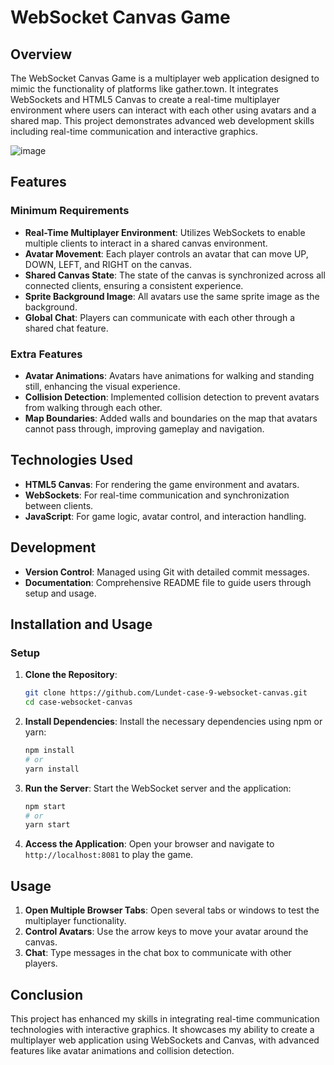 # WebSocket Canvas Game

## Overview

The WebSocket Canvas Game is a multiplayer web application designed to mimic the functionality of platforms like gather.town. It integrates WebSockets and HTML5 Canvas to create a real-time multiplayer environment where users can interact with each other using avatars and a shared map. This project demonstrates advanced web development skills including real-time communication and interactive graphics.

![image](https://github.com/user-attachments/assets/d212c59c-87ec-476b-9dd2-01f12038971c)


## Features

### **Minimum Requirements**

- **Real-Time Multiplayer Environment**: Utilizes WebSockets to enable multiple clients to interact in a shared canvas environment.
- **Avatar Movement**: Each player controls an avatar that can move UP, DOWN, LEFT, and RIGHT on the canvas.
- **Shared Canvas State**: The state of the canvas is synchronized across all connected clients, ensuring a consistent experience.
- **Sprite Background Image**: All avatars use the same sprite image as the background.
- **Global Chat**: Players can communicate with each other through a shared chat feature.

### **Extra Features**

- **Avatar Animations**: Avatars have animations for walking and standing still, enhancing the visual experience.
- **Collision Detection**: Implemented collision detection to prevent avatars from walking through each other.
- **Map Boundaries**: Added walls and boundaries on the map that avatars cannot pass through, improving gameplay and navigation.

## Technologies Used

- **HTML5 Canvas**: For rendering the game environment and avatars.
- **WebSockets**: For real-time communication and synchronization between clients.
- **JavaScript**: For game logic, avatar control, and interaction handling.


## Development

- **Version Control**: Managed using Git with detailed commit messages.
- **Documentation**: Comprehensive README file to guide users through setup and usage.

## Installation and Usage

### **Setup**

1. **Clone the Repository**:
    ```bash
    git clone https://github.com/Lundet-case-9-websocket-canvas.git
    cd case-websocket-canvas
    ```

2. **Install Dependencies**:
    Install the necessary dependencies using npm or yarn:
    ```bash
    npm install
    # or
    yarn install
    ```

3. **Run the Server**:
    Start the WebSocket server and the application:
    ```bash
    npm start
    # or
    yarn start
    ```

4. **Access the Application**:
    Open your browser and navigate to `http://localhost:8081` to play the game.

## Usage

1. **Open Multiple Browser Tabs**: Open several tabs or windows to test the multiplayer functionality.
2. **Control Avatars**: Use the arrow keys to move your avatar around the canvas.
3. **Chat**: Type messages in the chat box to communicate with other players.


## Conclusion

This project has enhanced my skills in integrating real-time communication technologies with interactive graphics. It showcases my ability to create a multiplayer web application using WebSockets and Canvas, with advanced features like avatar animations and collision detection.

